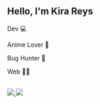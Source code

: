## Hello, I'm Kira Reys 
<p> Dev 💻 </p>
<p> Anime Lover 🤩 </p> 
<p> Bug Hunter 🔫 </p>
<p> Web 🐱‍💻</p> <br>
<a href="https://discord.com/"><img src="https://img.shields.io/badge/Discord-Kira%20Reys%232749-blue?style=plastic&logo=discord.svg" /> </a>
<a href="https://instagram.com/kira.reys"><img src="https://img.shields.io/badge/Instagram-Kira%20Reys-purple?style=plastic&logo=instagram"/> </a>


